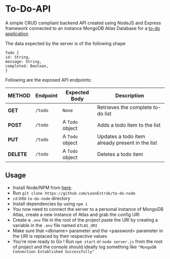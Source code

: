 # To-Do-API

A simple CRUD compliant backend API created using NodeJS and Express framework connected to an instance MongoDB Atlas Database for a [to-do application](https://github.com/LeonEstrak/to-do-angular)

The data expected by the server is of the following shape

    Todo {
    id: String,
    message: String,
    completed: Boolean,
    }

Following are the exposed API endpoints:

| **METHOD** | Endpoint | Expected Body   | Description                                     |
| ---------- | -------- | --------------- | ----------------------------------------------- |
| **GET**    | `/todo`  | `None`          | Retrieves the complete to-do list               |
| **POST**   | `/todo`  | A `Todo` object | Adds a todo item to the list                    |
| **PUT**    | `/todo`  | A `Todo` object | Updates a todo item already present in the list |
| **DELETE** | `/todo`  | A `Todo` object | Deletes a todo item                             |

## Usage
- Install Node/NPM from [here](https://nodejs.org/en/).
- Run `git clone https://github.com/LeonEstrak/to-do-node`
- `cd` into `to-do-node` directory 
- Install dependencies by using `npm i` 
- You now need to connect the server to a personal instance of MongoDB Atlas, create a new instance of Atlas and grab the config URI
- Create a `.env` file in the root of the project paste the URI by creating a variable in the `.env` file named `ATLAS_URI` 
- Make sure that \<dbname> parameter and the \<password> parameter in the URI is replaced by their respective values
- You're now ready to Go ! Run `npm start` or `node server.js` from the root of project and the console should ideally log something like `"MongoDB Connection Established Successfully"`